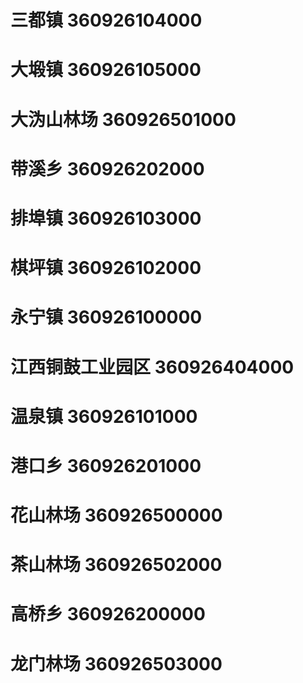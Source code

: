 # 三都镇 360926104000
# 大塅镇 360926105000
# 大沩山林场 360926501000
# 带溪乡 360926202000
# 排埠镇 360926103000
# 棋坪镇 360926102000
# 永宁镇 360926100000
# 江西铜鼓工业园区 360926404000
# 温泉镇 360926101000
# 港口乡 360926201000
# 花山林场 360926500000
# 茶山林场 360926502000
# 高桥乡 360926200000
# 龙门林场 360926503000
